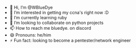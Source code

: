 - 👋 Hi, I’m @WBlueDye
- 👀 I’m interested in getting my ccna's right now :D
- 🌱 I’m currently learning ruby
- 💞️ I’m looking to collaborate on python projects
- 📫 How to reach me bluedye. on discord
- 😄 Pronouns: he/him
- ⚡ Fun fact: looking to become a pentester/network engineer

<!---
WBlueDye/WBlueDye is a ✨ special ✨ repository because its `README.md` (this file) appears on your GitHub profile.
You can click the Preview link to take a look at your changes.
--->
